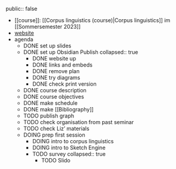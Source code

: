 public:: false

- [[course]]: [[Corpus linguistics (course)|Corpus linguistics]]
  im [[Sommersemester 2023]]
- [website](https://publish.obsidian.md/corpling231)
- agenda
	- DONE set up slides
	- DONE set up Obsidian Publish
	  collapsed:: true
		- DONE website up
		- DONE links and embeds
		- DONE remove plan
		- DONE try diagrams
		- DONE check print version
	- DONE course description
	- DONE course objectives
	- DONE make schedule
	- DONE make [[Bibliography]]
	- TODO publish graph
	- TODO check organisation from past seminar
	- TODO check Liz’ materials
	- DOING prep first session
		- DOING intro to corpus linguistics
		- DOING intro to Sketch Engine
		- TODO survey
		  collapsed:: true
			- TODO Slido